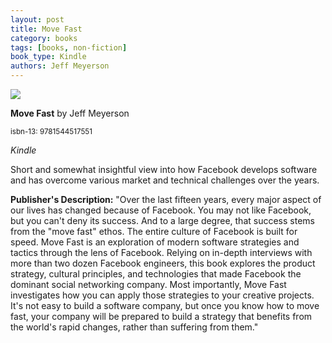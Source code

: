 ```yaml
---
layout: post
title: Move Fast
category: books
tags: [books, non-fiction]
book_type: Kindle
authors: Jeff Meyerson
---
```


<img src="http://books.google.com/books/content?id=tcd_zgEACAAJ&printsec=frontcover&img=1&zoom=1&source=gbs_api"/>

**Move Fast** by Jeff Meyerson

<sup>isbn-13: 9781544517551</sup>

*Kindle*

Short and somewhat insightful view into how Facebook develops software and has
overcome various market and technical challenges over the years.

**Publisher's Description:**
"Over the last fifteen years, every major aspect of our lives has changed
because of Facebook. You may not like Facebook, but you can't deny its
success. And to a large degree, that success stems from the "move fast"
ethos. The entire culture of Facebook is built for speed. Move Fast is an
exploration of modern software strategies and tactics through the lens of
Facebook. Relying on in-depth interviews with more than two dozen Facebook
engineers, this book explores the product strategy, cultural principles,
and technologies that made Facebook the dominant social networking company.
Most importantly, Move Fast investigates how you can apply those strategies
to your creative projects. It's not easy to build a software company, but
once you know how to move fast, your company will be prepared to build a
strategy that benefits from the world's rapid changes, rather than
suffering from them."
